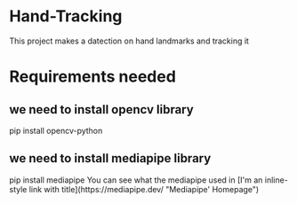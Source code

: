 # Hand-Tracking
This project makes a datection on hand landmarks and tracking it
# Requirements needed
<h2>we need to install opencv library </h2>
pip install opencv-python
<h2>we need to install mediapipe library </h2>
pip install mediapipe
You can see what the mediapipe used in [I'm an inline-style link with title](https://mediapipe.dev/ "Mediapipe' Homepage")



















